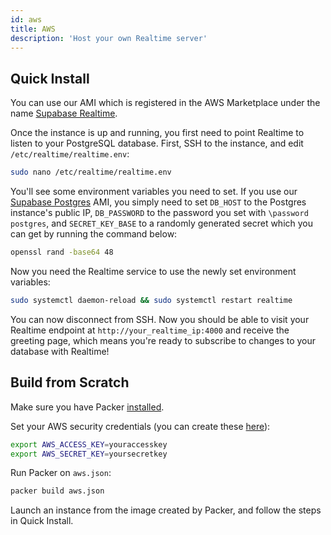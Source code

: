 ```yaml
---
id: aws
title: AWS
description: 'Host your own Realtime server'
---
```


## Quick Install

You can use our AMI which is registered in the AWS Marketplace under the name [Supabase Realtime](https://aws.amazon.com/marketplace/pp/B089N4FH7N/).

Once the instance is up and running, you first need to point Realtime to listen to your PostgreSQL database. First, SSH to the instance, and edit `/etc/realtime/realtime.env`:

```bash
sudo nano /etc/realtime/realtime.env
```

You'll see some environment variables you need to set. If you use our [Supabase Postgres](https://aws.amazon.com/marketplace/pp/B08915TCJ2?ref_=srh_res_product_title) AMI, you simply need to set `DB_HOST` to the Postgres instance's public IP, `DB_PASSWORD` to the password you set with `\password postgres`, and `SECRET_KEY_BASE` to a randomly generated secret which you can get by running the command below:

```bash
openssl rand -base64 48
```

Now you need the Realtime service to use the newly set environment variables:

```bash
sudo systemctl daemon-reload && sudo systemctl restart realtime
```

You can now disconnect from SSH. Now you should be able to visit your Realtime endpoint at `http://your_realtime_ip:4000` and receive the greeting page, which means you're ready to subscribe to changes to your database with Realtime!

## Build from Scratch

Make sure you have Packer [installed](https://learn.hashicorp.com/packer/getting-started/install).

Set your AWS security credentials (you can create these [here](https://console.aws.amazon.com/iam/home?#security_credential)):

```bash
export AWS_ACCESS_KEY=youraccesskey
export AWS_SECRET_KEY=yoursecretkey
```

Run Packer on `aws.json`:

```bash
packer build aws.json
```

Launch an instance from the image created by Packer, and follow the steps in Quick Install.
